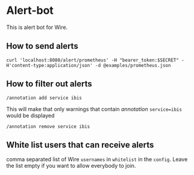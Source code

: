 # Alert-bot
This is alert bot for Wire.

## How to send alerts
```
curl 'localhost:8080/alert/prometheus' -H "bearer_token:$SECRET" -H'content-type:application/json' -d @examples/prometheus.json
```

## How to filter out alerts
```
/annotation add service ibis
```
This will make that only warnings that contain _annotation_ `service=ibis` would be displayed
```
/annotation remove service ibis
```

## White list users that can receive alerts
comma separated list of Wire `usernames` in `whitelist` in the `config`.
Leave the list empty if you want to allow everybody to join.            